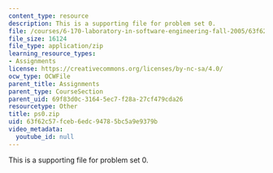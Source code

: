 ```yaml
---
content_type: resource
description: This is a supporting file for problem set 0.
file: /courses/6-170-laboratory-in-software-engineering-fall-2005/63f62c57fceb6edc94785bc5a9e9379b_ps0.zip
file_size: 16124
file_type: application/zip
learning_resource_types:
- Assignments
license: https://creativecommons.org/licenses/by-nc-sa/4.0/
ocw_type: OCWFile
parent_title: Assignments
parent_type: CourseSection
parent_uid: 69f83d0c-3164-5ec7-f28a-27cf479cda26
resourcetype: Other
title: ps0.zip
uid: 63f62c57-fceb-6edc-9478-5bc5a9e9379b
video_metadata:
  youtube_id: null
---
```

This is a supporting file for problem set 0.